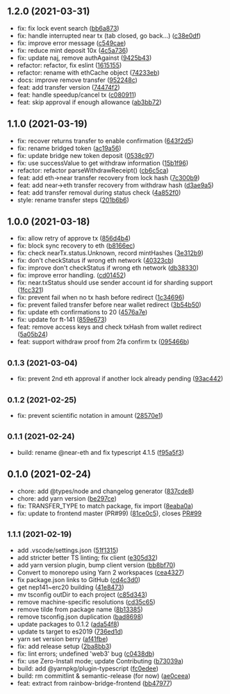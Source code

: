 ## 1.2.0 (2021-03-31)

* fix: fix lock event search ([bb6a873](https://github.com/near/rainbow-bridge-client/commit/bb6a873))
* fix: handle interrupted near tx (tab closed, go back...) ([c38e0df](https://github.com/near/rainbow-bridge-client/commit/c38e0df))
* fix: improve error message ([c549cae](https://github.com/near/rainbow-bridge-client/commit/c549cae))
* fix: reduce mint deposit 10x ([4c5a736](https://github.com/near/rainbow-bridge-client/commit/4c5a736))
* fix: update naj, remove authAgainst ([9425b43](https://github.com/near/rainbow-bridge-client/commit/9425b43))
* refactor: refactor, fix eslint ([1615155](https://github.com/near/rainbow-bridge-client/commit/1615155))
* refactor: rename with ethCache object ([74233eb](https://github.com/near/rainbow-bridge-client/commit/74233eb))
* docs: improve remove transfer ([952248c](https://github.com/near/rainbow-bridge-client/commit/952248c))
* feat: add transfer version ([74474f2](https://github.com/near/rainbow-bridge-client/commit/74474f2))
* feat: handle speedup/cancel tx ([c080911](https://github.com/near/rainbow-bridge-client/commit/c080911))
* feat: skip approval if enough allowance ([ab3bb72](https://github.com/near/rainbow-bridge-client/commit/ab3bb72))



## 1.1.0 (2021-03-19)

* fix: recover returns transfer to enable confirmation ([643f2d5](https://github.com/near/rainbow-bridge-client/commit/643f2d5))
* fix: rename bridged token ([ac19a56](https://github.com/near/rainbow-bridge-client/commit/ac19a56))
* fix: update bridge new token deposit ([0538c97](https://github.com/near/rainbow-bridge-client/commit/0538c97))
* fix: use successValue to get withdraw information ([15b1f96](https://github.com/near/rainbow-bridge-client/commit/15b1f96))
* refactor: refactor parseWithdrawReceipt() ([cb6c5ca](https://github.com/near/rainbow-bridge-client/commit/cb6c5ca))
* feat: add eth->near transfer recovery from lock hash ([7c300b9](https://github.com/near/rainbow-bridge-client/commit/7c300b9))
* feat: add near->eth transfer recovery from withdraw hash ([d3ae9a5](https://github.com/near/rainbow-bridge-client/commit/d3ae9a5))
* feat: add transfer removal during status check ([4a852f0](https://github.com/near/rainbow-bridge-client/commit/4a852f0))
* style: rename transfer steps ([201b6b6](https://github.com/near/rainbow-bridge-client/commit/201b6b6))



## 1.0.0 (2021-03-18)

* fix: allow retry of approve tx ([856d4b4](https://github.com/near/rainbow-bridge-client/commit/856d4b4))
* fix: block sync recovery to eth ([b8166ec](https://github.com/near/rainbow-bridge-client/commit/b8166ec))
* fix: check nearTx.status.Unknown, record mintHashes ([3e312b9](https://github.com/near/rainbow-bridge-client/commit/3e312b9))
* fix: don't checkStatus if wrong eth network ([40323cb](https://github.com/near/rainbow-bridge-client/commit/40323cb))
* fix: improve don't checkStatus if wrong eth network ([db38330](https://github.com/near/rainbow-bridge-client/commit/db38330))
* fix: improve error handling. ([cd01452](https://github.com/near/rainbow-bridge-client/commit/cd01452))
* fix: near.txStatus should use sender account id for sharding support ([1fcc321](https://github.com/near/rainbow-bridge-client/commit/1fcc321))
* fix: prevent fail when no tx hash before redirect ([1c34696](https://github.com/near/rainbow-bridge-client/commit/1c34696))
* fix: prevent failed transfer before near wallet redirect ([3b54b50](https://github.com/near/rainbow-bridge-client/commit/3b54b50))
* fix: update eth confirmations to 20 ([4576a7e](https://github.com/near/rainbow-bridge-client/commit/4576a7e))
* fix: update for ft-141 ([859e673](https://github.com/near/rainbow-bridge-client/commit/859e673))
* feat: remove access keys and check txHash from wallet redirect ([5a05b24](https://github.com/near/rainbow-bridge-client/commit/5a05b24))
* feat: support withdraw proof from 2fa confirm tx ([095466b](https://github.com/near/rainbow-bridge-client/commit/095466b))



## <small>0.1.3 (2021-03-04)</small>

* fix: prevent 2nd eth approval if another lock already pending ([93ac442](https://github.com/near/rainbow-bridge-client/commit/93ac442))



## <small>0.1.2 (2021-02-25)</small>

* fix: prevent scientific notation in amount ([28570e1](https://github.com/near/rainbow-bridge-client/commit/28570e1))



## <small>0.1.1 (2021-02-24)</small>

* build: rename @near-eth and fix typescript 4.1.5 ([f95a5f3](https://github.com/near/rainbow-bridge-client/commit/f95a5f3))



## 0.1.0 (2021-02-24)

* chore: add @types/node and changelog generator ([837cde8](https://github.com/near/rainbow-bridge-lib/commit/837cde8))
* chore: add yarn version ([be297ce](https://github.com/near/rainbow-bridge-lib/commit/be297ce))
* fix: TRANSFER_TYPE to match package, fix import ([8eaba0a](https://github.com/near/rainbow-bridge-lib/commit/8eaba0a))
* fix: update to frontend master (PR#99) ([81ce0c5](https://github.com/near/rainbow-bridge-lib/commit/81ce0c5)), closes [PR#99](https://github.com/PR/issues/99)



## <small>1.1.1 (2021-02-19)</small>

* add .vscode/settings.json ([51f1315](https://github.com/near/rainbow-bridge-lib/commit/51f1315))
* add stricter better TS linting; fix client ([e305d32](https://github.com/near/rainbow-bridge-lib/commit/e305d32))
* add yarn version plugin, bump client version ([bb8bf70](https://github.com/near/rainbow-bridge-lib/commit/bb8bf70))
* Convert to monorepo using Yarn 2 workspaces ([cea4327](https://github.com/near/rainbow-bridge-lib/commit/cea4327))
* fix package.json links to GitHub ([cd4c3d0](https://github.com/near/rainbow-bridge-lib/commit/cd4c3d0))
* get nep141~erc20 building ([41e8473](https://github.com/near/rainbow-bridge-lib/commit/41e8473))
* mv tsconfig outDir to each project ([c85d343](https://github.com/near/rainbow-bridge-lib/commit/c85d343))
* remove machine-specific resolutions ([cd35c65](https://github.com/near/rainbow-bridge-lib/commit/cd35c65))
* remove tilde from package name ([8b13385](https://github.com/near/rainbow-bridge-lib/commit/8b13385))
* remove tsconfig.json duplication ([bad8698](https://github.com/near/rainbow-bridge-lib/commit/bad8698))
* update packages to 0.1.2 ([ada54f8](https://github.com/near/rainbow-bridge-lib/commit/ada54f8))
* update ts target to es2019 ([736ed1d](https://github.com/near/rainbow-bridge-lib/commit/736ed1d))
* yarn set version berry ([af41fbe](https://github.com/near/rainbow-bridge-lib/commit/af41fbe))
* fix: add release setup ([2ba8bb3](https://github.com/near/rainbow-bridge-lib/commit/2ba8bb3))
* fix: lint errors; undefined 'web3' bug ([c0438db](https://github.com/near/rainbow-bridge-lib/commit/c0438db))
* fix: use Zero-Install mode; update Contributing ([b73039a](https://github.com/near/rainbow-bridge-lib/commit/b73039a))
* build: add @yarnpkg/plugin-typescript ([fc0edee](https://github.com/near/rainbow-bridge-lib/commit/fc0edee))
* build: rm commitlint & semantic-release (for now) ([ae0ceea](https://github.com/near/rainbow-bridge-lib/commit/ae0ceea))
* feat: extract from rainbow-bridge-frontend ([bb47977](https://github.com/near/rainbow-bridge-lib/commit/bb47977))



